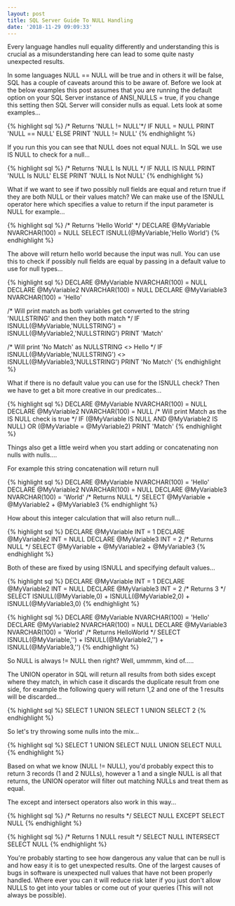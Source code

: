 ```yaml
---
layout: post
title: SQL Server Guide To NULL Handling
date: '2018-11-29 09:09:33'
---
```

Every language handles null equality differently and understanding this is crucial as a misunderstanding here can lead to some quite nasty unexpected results.

In some languages NULL == NULL will be true and in others it will be false, SQL has a couple of caveats around this to be aware of. Before we look at the below examples this post assumes that you are running the default option on your SQL Server instance of ANSI_NULLS = true, if you change this setting then SQL Server will consider nulls as equal. Lets look at some examples...


{% highlight sql %}
/* Returns 'NULL != NULL'*/
IF NULL = NULL
   PRINT 'NULL == NULL'
ELSE
   PRINT 'NULL != NULL'
{% endhighlight %}

If you run this you can see that NULL does not equal NULL. In SQL we use IS NULL to check for a null...

{% highlight sql %}
/* Returns 'NULL Is NULL */
IF NULL IS NULL
   PRINT 'NULL Is NULL'
ELSE
   PRINT 'NULL Is Not NULL'
{% endhighlight %}

What if we want to see if two possibly null fields are equal and return true if they are both NULL or their values match? We can make use of the ISNULL operator here which specifies a value to return if the input parameter is NULL for example...

{% highlight sql %}
/* Returns 'Hello World' */
DECLARE @MyVariable NVARCHAR(100) = NULL
SELECT ISNULL(@MyVariable,'Hello World')
{% endhighlight %}

The above will return hello world because the input was null. You can use this to check if possibly null fields are equal by passing in a default value to use for null types...

{% highlight sql %}
DECLARE @MyVariable NVARCHAR(100) = NULL
DECLARE @MyVariable2 NVARCHAR(100) = NULL
DECLARE @MyVariable3 NVARCHAR(100) = 'Hello'

/* Will print match as both variables get converted to the string 'NULLSTRING' 
and then they both match */
IF ISNULL(@MyVariable,'NULLSTRING') = ISNULL(@MyVariable2,'NULLSTRING')
   PRINT 'Match'

/* Will print 'No Match' as NULLSTRING <> Hello */
IF ISNULL(@MyVariable,'NULLSTRING') <> ISNULL(@MyVariable3,'NULLSTRING')
   PRINT 'No Match'
{% endhighlight %}

What if there is no default value you can use for the ISNULL check? Then we have to get a bit more creative in our predicates...

{% highlight sql %}
DECLARE @MyVariable NVARCHAR(100) = NULL
DECLARE @MyVariable2 NVARCHAR(100) = NULL
/* Will print Match as the IS NULL check is true */
IF
   (@MyVariable IS NULL AND @MyVariable2 IS NULL) OR
   (@MyVariable = @MyVariable2)
      PRINT 'Match'
{% endhighlight %}

Things also get a little weird when you start adding or concatenating non nulls with nulls....

For example this string concatenation will return null

{% highlight sql %}
DECLARE @MyVariable NVARCHAR(100) = 'Hello'
DECLARE @MyVariable2 NVARCHAR(100) = NULL
DECLARE @MyVariable3 NVARCHAR(100) = 'World'
/* Returns NULL */
SELECT @MyVariable + @MyVariable2 + @MyVariable3
{% endhighlight %}

How about this integer calculation that will also return null...

{% highlight sql %}
DECLARE @MyVariable INT = 1
DECLARE @MyVariable2 INT = NULL
DECLARE @MyVariable3 INT = 2
/* Returns NULL */
SELECT @MyVariable + @MyVariable2 + @MyVariable3
{% endhighlight %}

Both of these are fixed by using ISNULL and specifying default values...

{% highlight sql %}
DECLARE @MyVariable INT = 1
DECLARE @MyVariable2 INT = NULL
DECLARE @MyVariable3 INT = 2
/* Returns 3 */
SELECT ISNULL(@MyVariable,0) + ISNULL(@MyVariable2,0) + ISNULL(@MyVariable3,0)
{% endhighlight %}

{% highlight sql %}
DECLARE @MyVariable NVARCHAR(100) = 'Hello'
DECLARE @MyVariable2 NVARCHAR(100) = NULL
DECLARE @MyVariable3 NVARCHAR(100) = 'World'
/* Returns HelloWorld */
SELECT ISNULL(@MyVariable,'') + ISNULL(@MyVariable2,'') + ISNULL(@MyVariable3,'')
{% endhighlight %}

So NULL is always != NULL then right? Well, ummmm, kind of.....

The UNION operator in SQL will return all results from both sides except where they match, in which case it discards the duplicate result from one side, for example the following query will return 1,2 and one of the 1 results will be discarded...

{% highlight sql %}
SELECT 1
UNION SELECT 1
UNION SELECT 2
{% endhighlight %}

So let's try throwing some nulls into the mix...

{% highlight sql %}
SELECT 1
UNION SELECT NULL
UNION SELECT NULL
{% endhighlight %}

Based on what we know (NULL != NULL), you'd probably expect this to return 3 records (1 and 2 NULLs), however a 1 and a single NULL is all that returns, the UNION operator will filter out matching NULLs and treat them as equal.

The except and intersect operators also work in this way...

{% highlight sql %}
/* Returns no results */
SELECT NULL
EXCEPT SELECT NULL
{% endhighlight %}

{% highlight sql %}
/* Returns 1 NULL result */
SELECT NULL	
INTERSECT SELECT NULL
{% endhighlight %}

You're probably starting to see how dangerous any value that can be null is and how easy it is to get unexpected results. One of the largest causes of bugs in software is unexpected null values that have not been properly handled. Where ever you can it will reduce risk later if you just don't allow NULLS to get into your tables or come out of your queries (This will not always be possible). 
